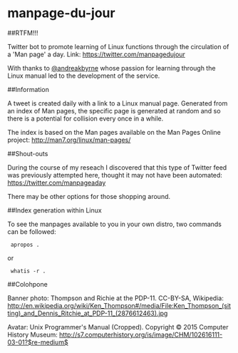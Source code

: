 # manpage-du-jour

##RTFM!!!

Twitter bot to promote learning of Linux functions through the circulation of a 
'Man page' a day. Link: https://twitter.com/manpagedujour

With thanks to [@andreakbyrne](https://twitter.com/andreakbyrne) whose passion for learning through the Linux manual 
led to the development of the service. 

##Information

A tweet is created daily with a link to a Linux manual page. Generated from an 
index of Man pages, the specific page is generated at random and so there is a 
potential for collision every once in a while. 

The index is based on the Man pages available on the Man Pages Online project: 
http://man7.org/linux/man-pages/

##Shout-outs

During the course of my reseach I discovered that this type of Twitter feed was 
previously attempted here, thought it may not have been automated: https://twitter.com/manpageaday

There may be other options for those shopping around. 

##Index generation within Linux

To see the manpages available to you in your own distro, two commands can be 
followed:

     apropos . 
     
or

     whatis -r . 

##Colohpone

Banner photo: Thompson and Richie at the PDP-11. CC-BY-SA, Wikipedia: http://en.wikipedia.org/wiki/Ken_Thompson#/media/File:Ken_Thompson_(sitting)_and_Dennis_Ritchie_at_PDP-11_(2876612463).jpg 

Avatar: Unix Programmer's Manual (Cropped). Copyright © 2015 Computer History Museum: http://s7.computerhistory.org/is/image/CHM/102616111-03-01?$re-medium$ 

